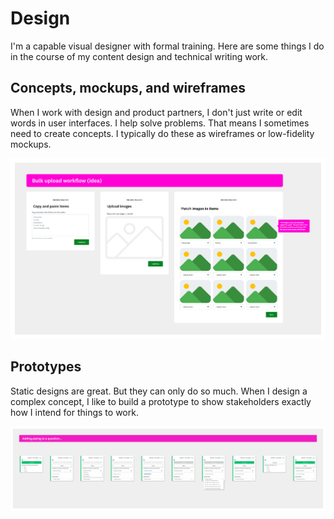# Design
I'm a capable visual designer with formal training. Here are some things I do in the course of my content design and technical writing work.

## Concepts, mockups, and wireframes
When I work with design and product partners, I don't just write or edit words in user interfaces. I help solve problems. That means I sometimes need to create concepts. I typically do these as wireframes or low-fidelity mockups.

![A quick concept I created for matching images to imported text](../images/bulkimageupload.png)

## Prototypes
Static designs are great. But they can only do so much. When I design a complex concept, I like to build a prototype to show stakeholders exactly how I intend for things to work.

![A prototype I made for a new logic design at SurveyMonkey](../images/pipingprototype.png)

